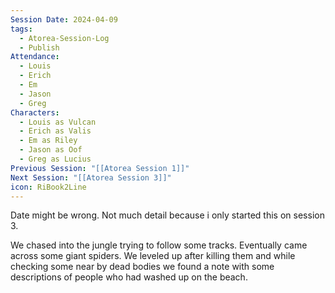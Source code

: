 ```yaml
---
Session Date: 2024-04-09
tags:
  - Atorea-Session-Log
  - Publish
Attendance:
  - Louis
  - Erich
  - Em
  - Jason
  - Greg
Characters:
  - Louis as Vulcan
  - Erich as Valis
  - Em as Riley
  - Jason as Oof
  - Greg as Lucius
Previous Session: "[[Atorea Session 1]]"
Next Session: "[[Atorea Session 3]]"
icon: RiBook2Line
---
```


Date might be wrong. Not much detail because i only started this on session 3. 

We chased into the jungle trying to follow some tracks. Eventually came across some giant spiders. We leveled up after killing them and while checking some near by dead bodies we found a note with some descriptions of people who had washed up on the beach. 